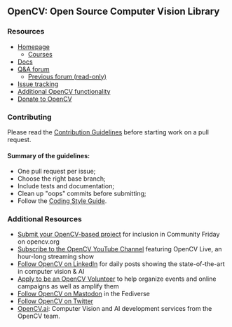 ## OpenCV: Open Source Computer Vision Library


### Resources

* [Homepage](https://opencv.org)
  * [Courses](https://opencv.org/courses)
* [Docs](https://docs.opencv.org/4.x/)
* [Q&A forum](https://forum.opencv.org)
  * [Previous forum (read-only)](http://answers.opencv.org)
* [Issue tracking](https://github.com/opencv/opencv/issues)
* [Additional OpenCV functionality](https://github.com/opencv/opencv_contrib)
* [Donate to OpenCV](https://opencv.org/support/)


### Contributing

Please read the [Contribution Guidelines](https://github.com/opencv/opencv/wiki/How_to_contribute) before starting work on a pull request.

#### Summary of the guidelines:

* One pull request per issue;
* Choose the right base branch;
* Include tests and documentation;
* Clean up "oops" commits before submitting;
* Follow the [Coding Style Guide](https://github.com/opencv/opencv/wiki/Coding_Style_Guide).

### Additional Resources

* [Submit your OpenCV-based project](https://form.jotform.com/233105358823151) for inclusion in Community Friday on opencv.org
* [Subscribe to the OpenCV YouTube Channel](http://youtube.com/@opencvofficial) featuring OpenCV Live, an hour-long streaming show
* [Follow OpenCV on LinkedIn](http://linkedin.com/company/opencv/) for daily posts showing the state-of-the-art in computer vision & AI
* [Apply to be an OpenCV Volunteer](https://form.jotform.com/232745316792159) to help organize events and online campaigns as well as amplify them
* [Follow OpenCV on Mastodon](http://mastodon.social/@opencv) in the Fediverse
* [Follow OpenCV on Twitter](https://twitter.com/opencvlive)
* [OpenCV.ai](https://opencv.ai): Computer Vision and AI development services from the OpenCV team.
